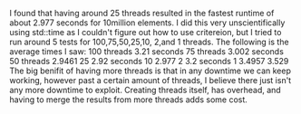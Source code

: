 I found that having around 25 threads resulted in the fastest runtime of about 2.977 seconds for 10million elements. I did this very unscientifically using std::time as I couldn't figure out how to use critereion, but I tried to run around 5 tests for 100,75,50,25,10, 2,and 1 threads. The following is the average times I saw:
100 threads 3.21 seconds 
75 threads 3.002 seconds
50 threads 2.9461
25 2.92 seconds
10 2.977
2 3.2 seconds
1 3.4957 3.529
The big benifit of having more threads is that in any downtime we can keep working, however past a certain amount of threads, I believe there just isn't any more downtime to exploit. Creating threads itself, has overhead, and having to merge the results from more threads adds some cost.